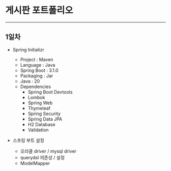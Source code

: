 # 게시판 포트폴리오
* * * 
## 1일차
* Spring Initializr
    - Project : Maven
    - Language : Java
    - Spring Boot : 3.1.0
    - Packaging : Jar
    - Java : 20
    - Dependencies
        + Spring Boot Devtools
        + Lombok
        + Spring Web
        + Thymeleaf
        + Spring Security
        + Spring Data JPA
        + H2 Database
        + Validation
  
* 스프링 부트 설정
  * 오라클 driver / mysql driver
  * querydsl 의존성 / 설정
  * ModelMapper
  